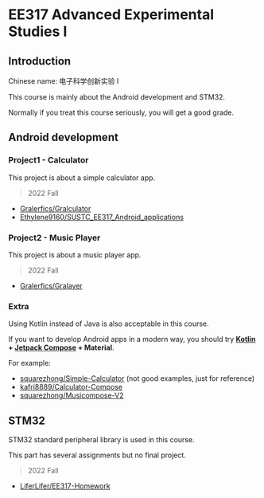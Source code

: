 # EE317 Advanced Experimental Studies I

## Introduction
Chinese name: 电子科学创新实验 I

This course is mainly about the Android development and STM32.

Normally if you treat this course seriously, you will get a good grade.

## Android development

### Project1 - Calculator

This project is about a simple calculator app.

> 2022 Fall

- [Gralerfics/Gralculator](https://github.com/Gralerfics/Gralculator)
- [Ethylene9160/SUSTC_EE317_Android_applications](https://github.com/Ethylene9160/SUSTC_EE317_Android_applications)

### Project2 - Music Player
This project is about a music player app.

> 2022 Fall

- [Gralerfics/Gralayer](https://github.com/Gralerfics/Gralayer)

### Extra
Using Kotlin instead of Java is also acceptable in this course.

If you want to develop Android apps in a modern way, you should try **[Kotlin](https://developer.android.com/kotlin) + [Jetpack Compose](https://developer.android.com/develop/ui/compose) + Material**.

For example:
- [squarezhong/Simple-Calculator](https://github.com/squarezhong/Simple-Calculator) (not good examples, just for reference)
- [kafri8889/Calculator-Compose](https://github.com/kafri8889/Calculator-Compose)
- [squarezhong/Musicompose-V2](https://github.com/squarezhong/Musicompose-V2)


## STM32
STM32 standard peripheral library is used in this course.

This part has several assignments but no final project.

> 2022 Fall

- [LiferLifer/EE317-Homework](https://github.com/LiferLifer/EE317-Homework)

